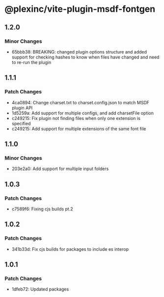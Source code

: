 # @plexinc/vite-plugin-msdf-fontgen

## 1.2.0

### Minor Changes

- 65bbb38: BREAKING: changed plugin options structure and added support for checking hashes to know when files have changed and need to re-run the plugin

## 1.1.1

### Patch Changes

- 4ca0894: Change charset.txt to charset.config.json to match MSDF plugin API
- 1d5259a: Add support for multiple configs, and add charsetFile option
- c249215: Fix plugin not finding files when only one extension is specified
- c249215: Add support for multiple extensions of the same font file

## 1.1.0

### Minor Changes

- 203e2a0: Add support for multiple input folders

## 1.0.3

### Patch Changes

- c7589f6: Fixing cjs builds pt.2

## 1.0.2

### Patch Changes

- 341b33d: Fix cjs builds for packages to include es interop

## 1.0.1

### Patch Changes

- 1dfeb72: Updated packages
